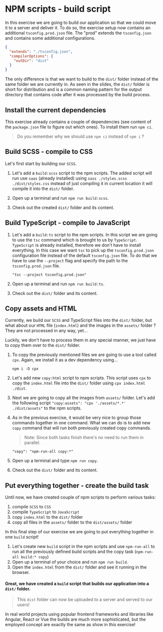 # NPM scripts - build script

In this exercise we are going to build our application so that we could move it to a server and deliver it.
To do so, the exercise setup now contains an additional `tsconfig.prod.json` file. 
The "prod" extends the `tsconfig.json` and contains some additional configurations. 

```json
{
  "extends": "./tsconfig.json",
  "compilerOptions": {
    "outDir": "dist"
  }
}
```

The only difference is that we want to build to the `dist/` folder instead of the same folder we are currently in. 
As seen in the slides, the `dist/` folder is short for distribution and is a common naming pattern 
for the output directory that contains code after it was processed by the build process.



## Install the current dependencies

This exercise already contains a couple of dependencies 
(see content of the `package.json` file to figure out which ones). 
To install them run `npm ci`. 

> Do you remember why we should use `npm ci` instead of `npm i` ? 



## Build SCSS - compile to CSS

Let's first start by building our `SCSS`.

1. Let's add a `build:scss` script to the npm scripts. 
   The added script will run use `saas` (already installed) using 
   `sass ./styles.scss ./dist/styles.css` instead of just compiling it in current location 
   it will compile it into the `dist/` folder.

2. Open up a terminal and run `npm run build:scss`.

3. Check out the created `dist/` folder and its content.

   

## Build TypeScript - compile to JavaScript

1. Let's add a `build:ts` script to the npm scripts. In this script we are going to use the `tsc` command 
   which is brought to us by `TypeScript`. `TypeScript` is already installed, therefore we don't have to 
   install everything. In this case we want `tsc` to pick up the `tsconfig.prod.json` configuration file 
   instead of the default `tsconfig.json` file. To do that we have to use the `--project` flag and specify 
   the path to the `tsconfig.prod.json` file.

   ```
   "tsc --project tsconfig.prod.json"
   ```

2. Open up a terminal and run `npm run build:ts`.

3. Check out the  `dist/` folder and its content.



## Copy assets and HTML

Currently, we build our `SCSS` and TypeScript files into the `dist/` folder,
but what about our `HTML` file (`index.html`) and the images in the `assets/` folder ? 
They are not processed in any way, yet... 

Luckily, we don't have to process them in any special manner, we just have to copy them over to the `dist/` folder.

1. To copy the previously mentioned files we are going to use a tool called `cpx`. 
   Again, we install it as a dev dependency using...

   ```
   npm i -D cpx
   ```

2. Let's  add new `copy:html` script to npm scripts. This script uses `cpx` to copy the `index.html` file 
   into the `dist/` folder using `cpx index.html ./dist`.

3. Next we are going to copy all the images from `assets/` folder.
   Let's add the following script `"copy:assets": "cpx './assets/*.*' ./dist/assets"` to the npm scripts.

4. As in the previous exercise, it would be very nice to group those commands together in one command. 
   What we can do is to add new `copy` command that will run both previously created copy commands. 
   > Note: Since both tasks finish there's no need to run them in parallel. 

   ```
   "copy": "npm-run-all copy:*"
   ```

5. Open up a terminal and type `npm run copy`.

6. Check out the `dist/` folder and its content.



## Put everything together - create the build task

Until now, we have created couple of npm scripts to perform various tasks: 

1. compile `SCSS` to `CSS`
2. compile `TypeScript` to `JavaScript`
3. copy `index.html` to the `dist/` folder
4. copy all files in the  `assets/` folder to the `dist/assets/` folder

In this final step of our exercise we are going to put everything together in one `build` script!

1. Let's create new `build` script in the npm scripts and use `npm-run-all` to run all the previously defined build 
   scripts and the copy task (`npm-run-all build:* copy`)
2. Open up a terminal of your choice and run `npm run build`.
3. Open the `index.html` from the `dist/` folder and see it running in the browser.

#### Great, we have created a `build` script that builds our application into a `dist/` folder. 

> This `dist` folder can now be uploaded to a server and served to our users!

In real world projects using popular frontend frameworks and libraries like Angular, React or Vue the builds 
are much more sophisticated, but the employed concept are exactly the same as show in this exercise!
